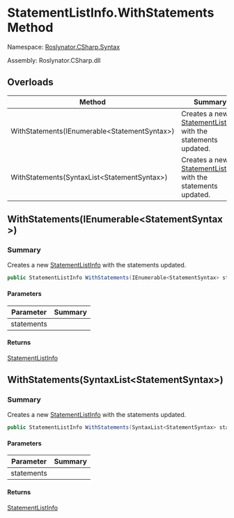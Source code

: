 # StatementListInfo\.WithStatements Method

Namespace: [Roslynator.CSharp.Syntax](../../README.md)

Assembly: Roslynator\.CSharp\.dll

## Overloads

| Method | Summary |
| ------ | ------- |
| WithStatements\(IEnumerable\<StatementSyntax>\) | Creates a new [StatementListInfo](../README.md) with the statements updated\. |
| WithStatements\(SyntaxList\<StatementSyntax>\) | Creates a new [StatementListInfo](../README.md) with the statements updated\. |

## WithStatements\(IEnumerable\<StatementSyntax>\)

### Summary

Creates a new [StatementListInfo](../README.md) with the statements updated\.

```csharp
public StatementListInfo WithStatements(IEnumerable<StatementSyntax> statements)
```

#### Parameters

| Parameter | Summary |
| --------- | ------- |
| statements | |

#### Returns

[StatementListInfo](../README.md)


## WithStatements\(SyntaxList\<StatementSyntax>\)

### Summary

Creates a new [StatementListInfo](../README.md) with the statements updated\.

```csharp
public StatementListInfo WithStatements(SyntaxList<StatementSyntax> statements)
```

#### Parameters

| Parameter | Summary |
| --------- | ------- |
| statements | |

#### Returns

[StatementListInfo](../README.md)


